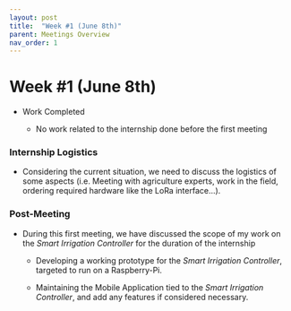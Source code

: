 ```yaml
---
layout: post
title:  "Week #1 (June 8th)"
parent: Meetings Overview
nav_order: 1
---
```


# Week #1 (June 8th)


- Work Completed

  - No work related to the internship done before the first meeting

### Internship Logistics


- Considering the current situation, we need to discuss the logistics of some aspects (i.e. Meeting with agriculture experts, work in the field, ordering required hardware like the LoRa interface...). 

### Post-Meeting


- During this first meeting, we have discussed the scope of my work on the *Smart Irrigation Controller* for the duration of the internship

  - Developing a working prototype for the *Smart Irrigation Controller*, targeted to run on a Raspberry-Pi.

  - Maintaining the Mobile Application tied to the *Smart Irrigation Controller*, and add any features if considered necessary.


